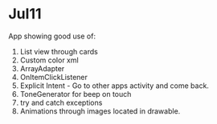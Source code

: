 # Jul11
 App showing good use of:
 1. List view through cards
 2. Custom color xml
 3. ArrayAdapter
 4. OnItemClickListener
 5. Explicit Intent - Go to other apps activity and come back.
 6. ToneGenerator for beep on touch
 7. try and catch exceptions
 8. Animations through images located in drawable.

